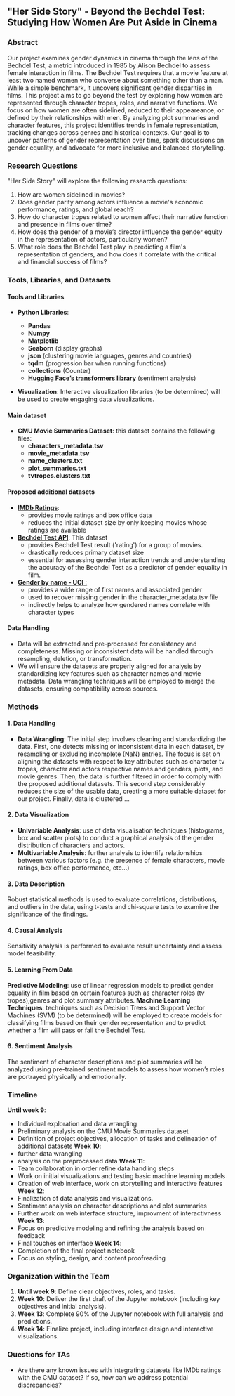 ## "Her Side Story" - Beyond the Bechdel Test: Studying How Women Are Put Aside in Cinema  

### Abstract

Our project examines gender dynamics in cinema through the lens of the Bechdel Test, a metric introduced in 1985 by Alison Bechdel to assess female interaction in films. The Bechdel Test requires that a movie feature at least two named women who converse about something other than a man. While a simple benchmark, it uncovers significant gender disparities in films. This project aims to go beyond the test by exploring how women are represented through character tropes, roles, and narrative functions. We focus on how women are often sidelined, reduced to their appeareance, or defined by their relationships with men. By analyzing plot summaries and character features, this project identifies trends in female representation, tracking changes across genres and historical contexts. Our goal is to uncover patterns of gender representation over time, spark discussions on gender equality, and advocate for more inclusive and balanced storytelling.

### Research Questions

"Her Side Story" will explore the following research questions:

1. How are women sidelined in movies?
2. Does gender parity among actors influence a movie's economic performance, ratings, and global reach?
3. How do character tropes related to women affect their narrative function and presence in films over time?
4. How does the gender of a movie’s director influence the gender equity in the representation of actors, particularly women?
5. What role does the Bechdel Test play in predicting a film's representation of genders, and how does it correlate with the critical and financial success of films?

### Tools, Libraries, and Datasets

#### Tools and Libraries
- **Python Libraries**:
  - **Pandas**
  - **Numpy**
  - **Matplotlib**
  - **Seaborn** (display graphs)
  - **json** (clustering movie languages, genres and countries)
  - **tqdm** (progression bar when running functions)
  - **collections** (Counter)
  - [**Hugging Face’s transformers library**](https://huggingface.co/sentence-transformers/paraphrase-multilingual-MiniLM-L12-v2) (sentiment analysis)
  
- **Visualization**: Interactive visualization libraries (to be determined) will be used to create engaging data visualizations.

#### Main dataset
- **CMU Movie Summaries Dataset**: this dataset contains the following files:
  - **characters_metadata.tsv**  
  - **movie_metadata.tsv**  
  - **name_clusters.txt**  
  - **plot_summaries.txt**  
  - **tvtropes.clusters.txt**  

#### Proposed additional datasets
- [**IMDb Ratings**](https://datasets.imdbws.com/):
  - provides movie ratings and box office data
  - reduces the initial dataset size by only keeping movies whose ratings are available
- [**Bechdel Test API**](https://bechdeltest.com/api/v1/doc): This dataset
  - provides Bechdel Test result ('rating') for a group of movies.
  - drastically reduces primary dataset size
  - essential for assessing gender interaction trends and understanding the accuracy of the Bechdel Test as a predictor of gender equality in film.
- [**Gender by name - UCI** :](https://archive.ics.uci.edu/dataset/591/gender+by+name)
  - provides a wide range of first names and associated gender
  - used to recover missing gender in the character_metadata.tsv file
  - indirectly helps to analyze how gendered names correlate with character types

#### Data Handling
- Data will be extracted and pre-processed for consistency and completeness. Missing or inconsistent data will be handled through resampling, deletion, or transformation.
- We will ensure the datasets are properly aligned for analysis by standardizing key features such as character names and movie metadata. Data wrangling techniques will be employed to merge the datasets, ensuring compatibility across sources.

### Methods

#### 1. Data Handling
- **Data Wrangling**: The initial step involves cleaning and standardizing the data. First, one detects missing or inconsistent data in each dataset, by resampling or excluding incomplete (NaN) entries. The focus is set on aligning the datasets with respect to key attributes such as character tv tropes, character and actors respective names and genders, plots, and movie genres. Then, the data is further filtered in order to comply with the proposed additional datasets. This second step considerably reduces the size of the usable data, creating a more suitable dataset for our project. Finally, data is clustered ...

#### 2. Data Visualization
- **Univariable Analysis**: use of data visualisation techniques (histograms, box and scatter plots) to conduct a graphical analysis of the gender distribution of characters and actors.
- **Multivariable Analysis**: further analysis to identify relationships between various factors (e.g. the presence of female characters, movie ratings, box office performance, etc...)

#### 3. Data Description
Robust statistical methods is used to evaluate correlations, distributions, and outliers in the data, using t-tests and chi-square tests to examine the significance of the findings.

#### 4. Causal Analysis
Sensitivity analysis is performed to evaluate result uncertainty and assess model feasibility.

#### 5. Learning From Data
**Predictive Modeling**: use of linear regression models to predict gender equality in film based on certain features such as character roles (tv tropes),genres and plot summary attributes.
**Machine Learning Techniques**: techniques such as Decision Trees and Support Vector Machines (SVM) (to be determined) will be employed to create models for classifying films based on their gender representation and to predict whether a film will pass or fail the Bechdel Test.

#### 6. Sentiment Analysis
The sentiment of character descriptions and plot summaries will be analyzed using pre-trained sentiment models to assess how women’s roles are portrayed physically and emotionally.

### Timeline

**Until week 9**:
- Individual exploration and data wrangling
- Preliminary analysis on the CMU Movie Summaries dataset
- Definition of project objectives, allocation of tasks and delineation of additional datasets
**Week 10**:  
- further data wrangling
- analysis on the preprocessed data
**Week 11**:  
- Team collaboration in order refine data handling steps
- Work on initial visualizations and testing basic machine learning models
- Creation of web interface, work on storytelling and interactive features
**Week 12**:  
- Finalization of data analysis and visualizations.
- Sentiment analysis on character descriptions and plot summaries
- Further work on web interface structure, improvment of interactivness 
**Week 13**:  
- Focus on predictive modeling and refining the analysis based on feedback
- Final touches on interface
**Week 14**:  
- Completion of the final project notebook
- Focus on styling, design, and content proofreading


### Organization within the Team

1. **Until week 9**: Define clear objectives, roles, and tasks.
2. **Week 10**: Deliver the first draft of the Jupyter notebook (including key objectives and initial analysis).
3. **Week 13**: Complete 90% of the Jupyter notebook with full analysis and predictions.
4. **Week 14**: Finalize project, including interface design and interactive visualizations.

### Questions for TAs

- Are there any known issues with integrating datasets like IMDb ratings with the CMU dataset? If so, how can we address potential discrepancies?
